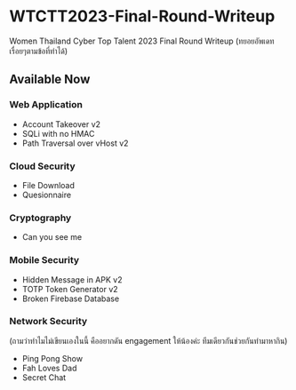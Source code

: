 # WTCTT2023-Final-Round-Writeup
Women Thailand Cyber Top Talent 2023 Final Round Writeup
(ทยอยอัพเดทเรื่อยๆตามข้อที่ทำได้)

## Available Now

### Web Application
- Account Takeover v2
- SQLi with no HMAC
- Path Traversal over vHost v2

### Cloud Security
- File Download
- Quesionnaire

### Cryptography
- Can you see me

### Mobile Security
- Hidden Message in APK v2
- TOTP Token Generator v2
- Broken Firebase Database

### Network Security
(ถามว่าทำไมไม่เขียนเองในนี้ คืออยากดัน engagement ให้น้องค่ะ ทีมเดียวกันช่วยกันทำมาหากิน)
- Ping Pong Show
- Fah Loves Dad
- Secret Chat
